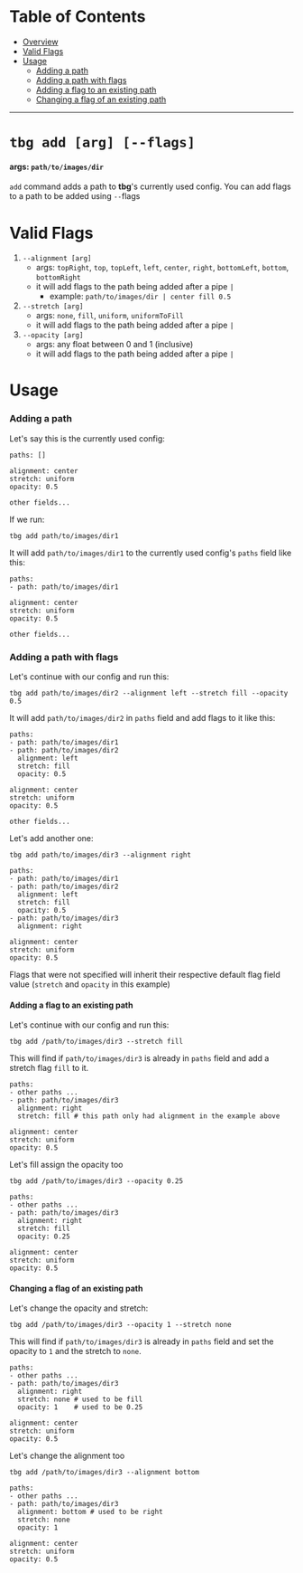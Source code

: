 # Table of Contents
- [Overview](#tbg-add-[arg])
- [Valid Flags](#valid-flags)
- [Usage](#Usage)
    - [Adding a path](#adding-a-path)
    - [Adding a path with flags](#adding-a-path-with-flags)
    - [Adding a flag to an existing path](#adding-a-flag-to-an-existing-path)
    - [Changing a flag of an existing path](#changing-a-flag-of-an-existing-path)
---

# `tbg add [arg] [--flags]`
#### args: `path/to/images/dir`
`add` command adds a path to **tbg**'s currently used config.
You can add flags to a path to be added using `--`flags

# Valid Flags
1. `--alignment [arg]`
    - args: `topRight`, `top`, `topLeft`, `left`, `center`, `right`, `bottomLeft`, `bottom`, `bottomRight`
    - it will add flags to the path being added after a pipe `|`
        - example: `path/to/images/dir | center fill 0.5`
2. `--stretch [arg]`
    - args: `none`, `fill`, `uniform`, `uniformToFill`
    - it will add flags to the path being added after a pipe `|`
3. `--opacity [arg]`
    - args: any float between 0 and 1 (inclusive)
    - it will add flags to the path being added after a pipe `|`

# Usage
### Adding a path
Let's say this is the currently used config:
```
paths: []

alignment: center
stretch: uniform
opacity: 0.5

other fields...
```
If we run:
```
tbg add path/to/images/dir1
```
It will add `path/to/images/dir1` to the currently used config's `paths` field like this:
```
paths:
- path: path/to/images/dir1

alignment: center
stretch: uniform
opacity: 0.5

other fields...
```
### Adding a path with flags
Let's continue with our config and run this:
```
tbg add path/to/images/dir2 --alignment left --stretch fill --opacity 0.5
```
It will add `path/to/images/dir2` in `paths` field and add flags to it like this:
```
paths:
- path: path/to/images/dir1
- path: path/to/images/dir2 
  alignment: left
  stretch: fill
  opacity: 0.5

alignment: center
stretch: uniform
opacity: 0.5

other fields...
```
Let's add another one:
```
tbg add path/to/images/dir3 --alignment right
```
```
paths:
- path: path/to/images/dir1
- path: path/to/images/dir2 
  alignment: left
  stretch: fill
  opacity: 0.5
- path: path/to/images/dir3
  alignment: right

alignment: center
stretch: uniform
opacity: 0.5
```
Flags that were not specified will inherit their respective default flag field value
(`stretch` and `opacity` in this example)

#### Adding a flag to an existing path
Let's continue with our config and run this:
```
tbg add /path/to/images/dir3 --stretch fill
```
This will find if `path/to/images/dir3` is already in `paths` field and add a stretch flag `fill` to it.
```
paths:
- other paths ...
- path: path/to/images/dir3
  alignment: right
  stretch: fill # this path only had alignment in the example above

alignment: center
stretch: uniform
opacity: 0.5
```
Let's fill assign the opacity too
```
tbg add /path/to/images/dir3 --opacity 0.25
```
```
paths:
- other paths ...
- path: path/to/images/dir3
  alignment: right
  stretch: fill
  opacity: 0.25

alignment: center
stretch: uniform
opacity: 0.5
```
#### Changing a flag of an existing path
Let's change the opacity and stretch:
```
tbg add /path/to/images/dir3 --opacity 1 --stretch none
```
This will find if `path/to/images/dir3` is already in `paths` field and set
the opacity to `1` and the stretch to `none`.
```
paths:
- other paths ...
- path: path/to/images/dir3
  alignment: right
  stretch: none # used to be fill
  opacity: 1    # used to be 0.25

alignment: center
stretch: uniform
opacity: 0.5
```
Let's change the alignment too
```
tbg add /path/to/images/dir3 --alignment bottom
```
```
paths:
- other paths ...
- path: path/to/images/dir3
  alignment: bottom # used to be right
  stretch: none 
  opacity: 1

alignment: center
stretch: uniform
opacity: 0.5
```

